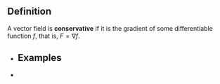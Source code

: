 ## Definition
A vector field is **conservative** if it is the gradient of some differentiable function $f$, that is, $F = \nabla f$.
- ## Examples
-